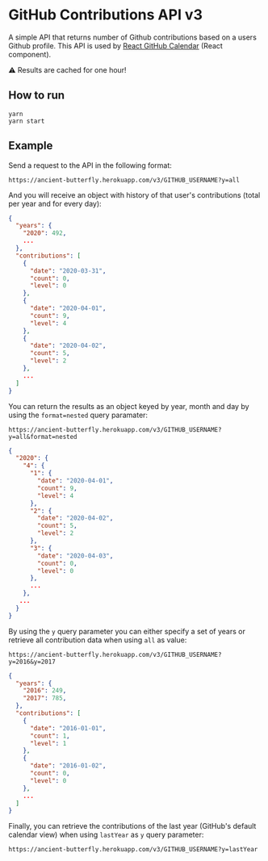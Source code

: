 # GitHub Contributions API v3

A simple API that returns number of Github contributions based on a users Github
profile. This API is used by
[React GitHub Calendar](https://github.com/grubersjoe/react-github-calendar)
(React component).

:warning: Results are cached for one hour!

## How to run

```
yarn
yarn start
```

## Example

Send a request to the API in the following format:

```
https://ancient-butterfly.herokuapp.com/v3/GITHUB_USERNAME?y=all
```

And you will receive an object with history of that user's contributions (total
per year and for every day):

```json
{
  "years": {
    "2020": 492,
    ...
  },
  "contributions": [
    {
      "date": "2020-03-31",
      "count": 0,
      "level": 0
    },
    {
      "date": "2020-04-01",
      "count": 9,
      "level": 4
    },
    {
      "date": "2020-04-02",
      "count": 5,
      "level": 2
    },
    ...
  ]
}
```

You can return the results as an object keyed by year, month and day by using
the `format=nested` query paramater:

```
https://ancient-butterfly.herokuapp.com/v3/GITHUB_USERNAME?y=all&format=nested
```

```json
{
  "2020": {
    "4": {
      "1": {
        "date": "2020-04-01",
        "count": 9,
        "level": 4
      },
      "2": {
        "date": "2020-04-02",
        "count": 5,
        "level": 2
      },
      "3": {
        "date": "2020-04-03",
        "count": 0,
        "level": 0
      },
      ...
    },
   ...
  }
}
```

By using the `y` query parameter you can either specify a set of years or
retrieve all contribution data when using `all` as value:

```
https://ancient-butterfly.herokuapp.com/v3/GITHUB_USERNAME?y=2016&y=2017
```

```json
{
  "years": {
    "2016": 249,
    "2017": 785,
  },
  "contributions": [
    {
      "date": "2016-01-01",
      "count": 1,
      "level": 1
    },
    {
      "date": "2016-01-02",
      "count": 0,
      "level": 0
    },
    ...
  ]
}
```

Finally, you can retrieve the contributions of the last year (GitHub's default
calendar view) when using `lastYear` as `y` query parameter:

```
https://ancient-butterfly.herokuapp.com/v3/GITHUB_USERNAME?y=lastYear
```
